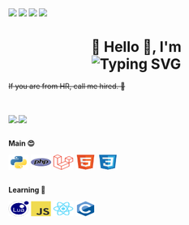 ##
<div> 
  <a href="https://www.youtube.com/@Blew-Code" target="_blank"><img src="https://img.shields.io/badge/-d000e3?style=for-the-badge&logo=youtube&logoColor=black" target="_blank"></a>
 	<a href="https://instagram.com/tm_minervaj" target="_blank"><img src="https://img.shields.io/badge/-d000e3?style=for-the-badge&logo=instagram&logoColor=black" target="_blank"></a>
  <a href="https://discord.com/users/1256082647080370282" target="_blank"><img src="https://img.shields.io/badge/-d000e3?style=for-the-badge&logo=discord&logoColor=black" target="_blank"></a> 
  <a href = "mailto:blewminerva@gmail.com"><img src="https://img.shields.io/badge/-d000e3?style=for-the-badge&logo=gmail&logoColor=black" target="_blank"></a>
</div>

<h1 align="center">💜 Hello 💜, I'm <br> <img src="https://readme-typing-svg.herokuapp.com?font=&weight=900&size=36&duration=5062&pause=1000&color=D000E3&center=true&vCenter=true&width=342&lines=Thiago+Minerva%F0%9F%92%AA;Your+future+Dev%F0%9F%92%BB" alt="Typing SVG" /></h1>

<p><del>If you are from HR, call me hired. 💜</del></p>

##


<br>
<a target="_blank" href="https://github.com/thi4g0-minerv4">
  <img height=200 align="center" src="https://github-readme-stats.vercel.app/api?username=thi4g0-minerv4&show_icons=true&theme=dracula&bg_color=00000000&border_radius=20&title_color=ff00ff&icon_color=d660d6&border_color=731073" ></img>
</a>
<a target="_blank" href="https://github.com/thi4g0-minerv4">
  <img height=200 align="center" src="https://github-readme-stats.vercel.app/api/top-langs?username=thi4g0-minerv4&show_icons=true&theme=dracula&bg_color=00000000&layout=compact&langs_count=8&card_width=320&border_radius=20&title_color=ff00ff&border_color=731073&custom_title=Langs%20(the%20favorite%20ones)"></img>
</a>
<br>
<div style="display: inline_block"><br>
  <p><strong>Main 😍</strong></p>
  <img align="center" alt="Python" height="30" width="40" src="https://raw.githubusercontent.com/devicons/devicon/master/icons/python/python-original.svg">
  <img align="center" alt="PHP" height="30" width="40" src="https://raw.githubusercontent.com/devicons/devicon/master/icons/php/php-original.svg">
  <img align="center" alt="Laravel" height="30" width="40" src="https://raw.githubusercontent.com/devicons/devicon/master/icons/laravel/laravel-original.svg">
  <img align="center" alt="HTML" height="30" width="40" src="https://raw.githubusercontent.com/devicons/devicon/master/icons/html5/html5-original.svg">
  <img align="center" alt="CSS" height="30" width="40" src="https://raw.githubusercontent.com/devicons/devicon/master/icons/css3/css3-original.svg">
</div>
<div style="display: inline_block"><br>
  <p><strong>Learning 🤔</strong></p>
  <img align="center" alt="Luau" height="30" width="40" src="https://raw.githubusercontent.com/devicons/devicon/master/icons/lua/lua-original.svg">
  <img align="center" alt="JS" height="30" width="40" src="https://raw.githubusercontent.com/devicons/devicon/master/icons/javascript/javascript-original.svg">
  <img align="center" alt="React" height="30" width="40" src="https://raw.githubusercontent.com/devicons/devicon/master/icons/react/react-original.svg">
  <img align="center" alt="C" height="30" width="40" src="https://raw.githubusercontent.com/devicons/devicon/master/icons/c/c-original.svg">
</div>

##


